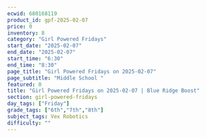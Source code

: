 ```yaml
---
ecwid: 680168119
product_id: gpf-2025-02-07
price: 0
inventory: 8
category: "Girl Powered Fridays"
start_date: "2025-02-07"
end_date: "2025-02-07"
start_time: "6:30"
end_time: "8:30"
page_title: "Girl Powered Fridays on 2025-02-07"
page_subtitle: "Middle School "
featured: 0
title: "Girl Powered Fridays on 2025-02-07 | Blue Ridge Boost"
section: girl-powered-fridays
day_tags: ["Friday"]
grade_tags: ["6th","7th","8th"]
subject_tags: Vex Robotics
difficulty: ""
---
```


